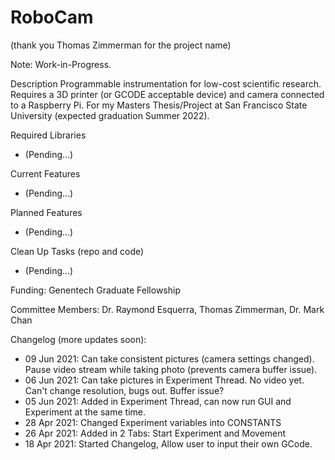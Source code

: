 # RoboCam
(thank you Thomas Zimmerman for the project name)

Note: Work-in-Progress.

Description
Programmable instrumentation for low-cost scientific research.
Requires a 3D printer (or GCODE acceptable device) and camera
connected to a Raspberry Pi. For my Masters Thesis/Project at
San Francisco State University (expected graduation Summer 2022).

Required Libraries
* (Pending...)

Current Features
* (Pending...)

Planned Features
* (Pending...)

Clean Up Tasks (repo and code)
* (Pending...)

Funding: Genentech Graduate Fellowship


Committee Members: Dr. Raymond Esquerra, Thomas Zimmerman, Dr. Mark Chan


Changelog (more updates soon):
* 09 Jun 2021: Can take consistent pictures (camera settings changed). Pause video stream while taking photo (prevents camera buffer issue).
* 06 Jun 2021: Can take pictures in Experiment Thread. No video yet. Can't change resolution, bugs out. Buffer issue?
* 05 Jun 2021: Added in Experiment Thread, can now run GUI and Experiment at the same time.
* 28 Apr 2021: Changed Experiment variables into CONSTANTS
* 26 Apr 2021: Added in 2 Tabs: Start Experiment and Movement
* 18 Apr 2021: Started Changelog, Allow user to input their own GCode.

